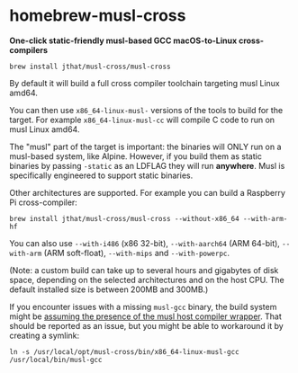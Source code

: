# homebrew-musl-cross

**One-click static-friendly musl-based GCC macOS-to-Linux cross-compilers**

```
brew install jthat/musl-cross/musl-cross
```

By default it will build a full cross compiler toolchain targeting musl Linux amd64.

You can then use `x86_64-linux-musl-` versions of the tools to build for the target.
For example `x86_64-linux-musl-cc` will compile C code to run on musl Linux amd64.

The "musl" part of the target is important: the binaries will ONLY run on a musl-based system, like Alpine.
However, if you build them as static binaries by passing `-static` as an LDFLAG they will run **anywhere**.
Musl is specifically engineered to support static binaries.

Other architectures are supported. For example you can build a Raspberry Pi cross-compiler:

```
brew install jthat/musl-cross/musl-cross --without-x86_64 --with-arm-hf
```

You can also use `--with-i486` (x86 32-bit), `--with-aarch64` (ARM 64-bit), `--with-arm` (ARM soft-float), `--with-mips` and `--with-powerpc`.

(Note: a custom build can take up to several hours and gigabytes of disk space, depending on the selected architectures and on the host CPU. The default installed size is between 200MB and 300MB.)

If you encounter issues with a missing `musl-gcc` binary, the build system might be [assuming the presence of the musl host compiler wrapper](https://github.com/FiloSottile/homebrew-musl-cross/issues/16). That should be reported as an issue, but you might be able to workaround it by creating a symlink:

```
ln -s /usr/local/opt/musl-cross/bin/x86_64-linux-musl-gcc /usr/local/bin/musl-gcc
```
